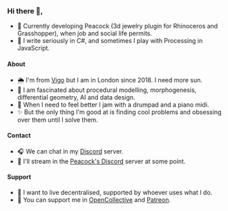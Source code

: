 ### Hi there 👋,
- 🦚 Currently developing Peacock (3d jewelry plugin for Rhinoceros and Grasshopper), when job and social life permits.
- 📖 I write seriously in C#, and sometimes I play with Processing in JavaScript. 

#### About
- 🌦️ I'm from [Vigo](https://www.google.com/search?q=vigo+playa+de+samil&tbm=isch&ved=2ahUKEwjeiPep88zvAhURohoKHd3cCdIQ2-cCegQIABAA&oq=vigo+playa+de+samil&gs_lcp=CgNpbWcQAzIGCAAQCBAeMgYIABAIEB46AggAOgYIABAFEB46BAgAEB5QxFpYjmhgzmloAHAAeACAATeIAboFkgECMTSYAQCgAQGqAQtnd3Mtd2l6LWltZ8ABAQ&sclient=img&ei=d0VdYJ7xKpHEat25p5AN&bih=912&biw=1920&rlz=1C1CHBF_en-GBGB823GB823) but I am in London since 2018. I need more sun. 
- 🍍 I am fascinated about procedural modelling, morphogenesis, differential geometry, AI and data design.
- 💖 When I need to feel better I jam with a drumpad and a piano midi.
- ✨ But the only thing I'm good at is finding cool problems and obsessing over them until I solve them.

#### Contact
- 🎧 We can chat in my [Discord](https://discord.gg/XFGCpXewN4) server.
- 🦚 I'll stream in the [Peacock's Discord](https://discord.gg/jKVhqKQEnA) server at some point.

#### Support
- 🤲 I want to live decentralised, supported by whoever uses what I do.
- 🍻 You can support me in [OpenCollective](https://opencollective.com/daniga) and [Patreon](https://www.patreon.com/PeacockGH).
